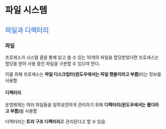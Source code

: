<h1>파일 시스템</h1>

<h2 style="color: cornflowerblue"> 파일과 디렉터리</h2>

<h3> 파일</h3>
<p>프로세스가 시스템 콜을 통해 읽고 쓸 수 있는 10개의 파일을 할당받았다면 프로세스는 할당을 받아 사용 중인 파일을 구분할 수 있으야 한다.</p>
<p>이를 위해 프로세스는 <strong>파일 디스크립터(윈도우에서는 파일 핸들이라고 부름)</strong>라는 정보를 사용함</p>

<h4> 디렉터리</h4>
<p>운영체제는 여러 파일들을 일목요연하게 관리하기 위해 <strong>디렉터리(윈도우에서는 폴더라고 부름)</strong>를 사용함</p>
<p>디렉터리는 <strong>트리 구조 디렉터리</strong>로 관리된다고 할 수 있음</p>
